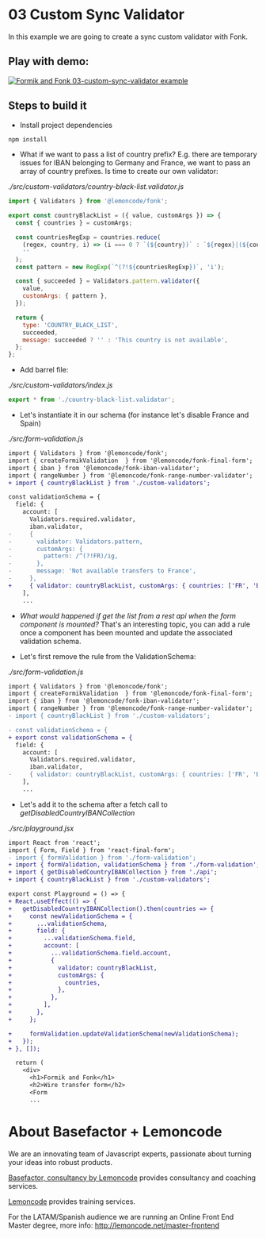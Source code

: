 # 03 Custom Sync Validator

In this example we are going to create a sync custom validator with Fonk.

## Play with demo:

[![Formik and Fonk 03-custom-sync-validator example](https://codesandbox.io/static/img/play-codesandbox.svg)](https://codesandbox.io/s/github/lemoncode/formik-fonk-by-example/tree/master/03-custom-sync-validator)

## Steps to build it

- Install project dependencies

```bash
npm install
```

- What if we want to pass a list of country prefix? E.g. there are temporary issues for IBAN belonging to Germany and France, we want to pass an array of country prefixes. Is time to create our own validator:

_./src/custom-validators/country-black-list.validator.js_

```javascript
import { Validators } from '@lemoncode/fonk';

export const countryBlackList = ({ value, customArgs }) => {
  const { countries } = customArgs;

  const countriesRegExp = countries.reduce(
    (regex, country, i) => (i === 0 ? `(${country})` : `${regex}|(${country})`),
    ''
  );
  const pattern = new RegExp(`^(?!${countriesRegExp})`, 'i');

  const { succeeded } = Validators.pattern.validator({
    value,
    customArgs: { pattern },
  });

  return {
    type: 'COUNTRY_BLACK_LIST',
    succeeded,
    message: succeeded ? '' : 'This country is not available',
  };
};
```

- Add barrel file:

_./src/custom-validators/index.js_

```javascript
export * from './country-black-list.validator';
```

- Let's instantiate it in our schema (for instance let's disable France and Spain)

_./src/form-validation.js_

```diff
import { Validators } from '@lemoncode/fonk';
import { createFormikValidation  } from '@lemoncode/fonk-final-form';
import { iban } from '@lemoncode/fonk-iban-validator';
import { rangeNumber } from '@lemoncode/fonk-range-number-validator';
+ import { countryBlackList } from './custom-validators';

const validationSchema = {
  field: {
    account: [
      Validators.required.validator,
      iban.validator,
-     {
-       validator: Validators.pattern,
-       customArgs: {
-         pattern: /^(?!FR)/ig,
-       },
-       message: 'Not available transfers to France',
-     },
+     { validator: countryBlackList, customArgs: { countries: ['FR', 'ES'] } },
    ],
    ...
```

- _What would happened if get the list from a rest api when the form component is mounted?_ That's an interesting topic, you can add a rule once a component has been mounted and update the associated validation schema.

- Let's first remove the rule from the ValidationSchema:

_./src/form-validation.js_

```diff
import { Validators } from '@lemoncode/fonk';
import { createFormikValidation  } from '@lemoncode/fonk-final-form';
import { iban } from '@lemoncode/fonk-iban-validator';
import { rangeNumber } from '@lemoncode/fonk-range-number-validator';
- import { countryBlackList } from './custom-validators';

- const validationSchema = {
+ export const validationSchema = {
  field: {
    account: [
      Validators.required.validator,
      iban.validator,
-     { validator: countryBlackList, customArgs: { countries: ['FR', 'ES'] } },
    ],
    ...
```

- Let's add it to the schema after a fetch call to _getDisabledCountryIBANCollection_

_./src/playground.jsx_

```diff
import React from 'react';
import { Form, Field } from 'react-final-form';
- import { formValidation } from './form-validation';
+ import { formValidation, validationSchema } from './form-validation';
+ import { getDisabledCountryIBANCollection } from './api';
+ import { countryBlackList } from './custom-validators';

export const Playground = () => {
+ React.useEffect(() => {
+   getDisabledCountryIBANCollection().then(countries => {
+     const newValidationSchema = {
+       ...validationSchema,
+       field: {
+         ...validationSchema.field,
+         account: [
+           ...validationSchema.field.account,
+           {
+             validator: countryBlackList,
+             customArgs: {
+               countries,
+             },
+           },
+         ],
+       },
+     };

+     formValidation.updateValidationSchema(newValidationSchema);
+   });
+ }, []);

  return (
    <div>
      <h1>Formik and Fonk</h1>
      <h2>Wire transfer form</h2>
      <Form
      ...
```

# About Basefactor + Lemoncode

We are an innovating team of Javascript experts, passionate about turning your ideas into robust products.

[Basefactor, consultancy by Lemoncode](http://www.basefactor.com) provides consultancy and coaching services.

[Lemoncode](http://lemoncode.net/services/en/#en-home) provides training services.

For the LATAM/Spanish audience we are running an Online Front End Master degree, more info: http://lemoncode.net/master-frontend
